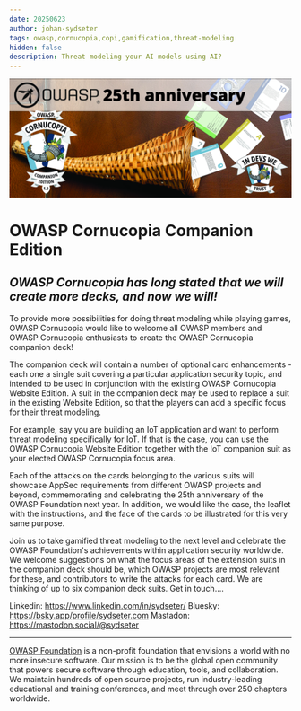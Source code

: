 ```yaml
---
date: 20250623
author: johan-sydseter
tags: owasp,cornucopia,copi,gamification,threat-modeling
hidden: false
description: Threat modeling your AI models using AI?
---
```

![OWASP Cornucopia Companion Edition.](companion-edition-blog.jpg)

# OWASP Cornucopia Companion Edition

_OWASP Cornucopia has long stated that we will create more decks, and now we will!_
----------------------------------------------------------------------------------------------------------------------------------------------------------------------------------------------

To provide more possibilities for doing threat modeling while playing games, OWASP Cornucopia would like to welcome all OWASP members and OWASP Cornucopia enthusiasts to create the OWASP Cornucopia companion deck!

The companion deck will contain a number of optional card enhancements - each one a single suit covering a particular application security topic, and intended to be used in conjunction with the existing OWASP Cornucopia Website Edition. A suit in the companion deck may be used to replace a suit in the existing Website Edition, so that the players can add a specific focus for their threat modeling.

For example, say you are building an IoT application and want to perform threat modeling specifically for IoT. If that is the case, you can use the OWASP Cornucopia Website Edition together with the IoT companion suit as your elected OWASP Cornucopia focus area.

Each of the attacks on the cards belonging to the various suits will showcase AppSec requirements from different OWASP projects and beyond, commemorating and celebrating the 25th anniversary of the OWASP Foundation next year. In addition, we would like the case, the leaflet with the instructions, and the face of the cards to be illustrated for this very same purpose.

Join us to take gamified threat modeling to the next level and celebrate the OWASP Foundation's achievements within application security worldwide. We welcome suggestions on what the focus areas of the extension suits in the companion deck should be, which OWASP projects are most relevant for these, and contributors to write the attacks for each card. We are thinking of up to six companion deck suits. Get in touch….

Linkedin: https://www.linkedin.com/in/sydseter/
Bluesky: https://bsky.app/profile/sydseter.com
Mastadon: https://mastodon.social/@sydseter

----------------------------------------------------------------------------------------------------------------------------------------------------------------------------------------------
[OWASP Foundation](https://owasp.org "[external]") is a non-profit foundation that envisions a world with no more insecure software. Our mission is to be the global open community that powers secure software through education, tools, and collaboration. We maintain hundreds of open source projects, run industry-leading educational and training conferences, and meet through over 250 chapters worldwide.
